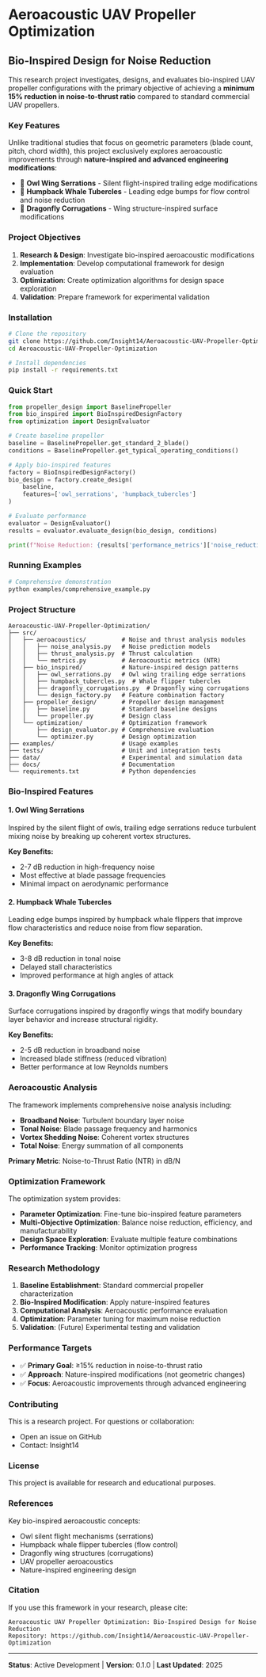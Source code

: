 # Aeroacoustic UAV Propeller Optimization

## Bio-Inspired Design for Noise Reduction

This research project investigates, designs, and evaluates bio-inspired UAV propeller configurations with the primary objective of achieving a **minimum 15% reduction in noise-to-thrust ratio** compared to standard commercial UAV propellers.

### Key Features

Unlike traditional studies that focus on geometric parameters (blade count, pitch, chord width), this project exclusively explores aeroacoustic improvements through **nature-inspired and advanced engineering modifications**:

- 🦉 **Owl Wing Serrations** - Silent flight-inspired trailing edge modifications
- 🐋 **Humpback Whale Tubercles** - Leading edge bumps for flow control and noise reduction
- 🦋 **Dragonfly Corrugations** - Wing structure-inspired surface modifications

### Project Objectives

1. **Research & Design**: Investigate bio-inspired aeroacoustic modifications
2. **Implementation**: Develop computational framework for design evaluation
3. **Optimization**: Create optimization algorithms for design space exploration
4. **Validation**: Prepare framework for experimental validation

### Installation

```bash
# Clone the repository
git clone https://github.com/Insight14/Aeroacoustic-UAV-Propeller-Optimization.git
cd Aeroacoustic-UAV-Propeller-Optimization

# Install dependencies
pip install -r requirements.txt
```

### Quick Start

```python
from propeller_design import BaselinePropeller
from bio_inspired import BioInspiredDesignFactory
from optimization import DesignEvaluator

# Create baseline propeller
baseline = BaselinePropeller.get_standard_2_blade()
conditions = BaselinePropeller.get_typical_operating_conditions()

# Apply bio-inspired features
factory = BioInspiredDesignFactory()
bio_design = factory.create_design(
    baseline,
    features=['owl_serrations', 'humpback_tubercles']
)

# Evaluate performance
evaluator = DesignEvaluator()
results = evaluator.evaluate_design(bio_design, conditions)

print(f"Noise Reduction: {results['performance_metrics']['noise_reduction_percentage']:.1f}%")
```

### Running Examples

```bash
# Comprehensive demonstration
python examples/comprehensive_example.py
```

### Project Structure

```
Aeroacoustic-UAV-Propeller-Optimization/
├── src/
│   ├── aeroacoustics/          # Noise and thrust analysis modules
│   │   ├── noise_analysis.py   # Noise prediction models
│   │   ├── thrust_analysis.py  # Thrust calculation
│   │   └── metrics.py          # Aeroacoustic metrics (NTR)
│   ├── bio_inspired/           # Nature-inspired design patterns
│   │   ├── owl_serrations.py   # Owl wing trailing edge serrations
│   │   ├── humpback_tubercles.py  # Whale flipper tubercles
│   │   ├── dragonfly_corrugations.py  # Dragonfly wing corrugations
│   │   └── design_factory.py   # Feature combination factory
│   ├── propeller_design/       # Propeller design management
│   │   ├── baseline.py         # Standard baseline designs
│   │   └── propeller.py        # Design class
│   └── optimization/           # Optimization framework
│       ├── design_evaluator.py # Comprehensive evaluation
│       └── optimizer.py        # Design optimization
├── examples/                   # Usage examples
├── tests/                      # Unit and integration tests
├── data/                       # Experimental and simulation data
├── docs/                       # Documentation
└── requirements.txt            # Python dependencies
```

### Bio-Inspired Features

#### 1. Owl Wing Serrations
Inspired by the silent flight of owls, trailing edge serrations reduce turbulent mixing noise by breaking up coherent vortex structures.

**Key Benefits:**
- 2-7 dB reduction in high-frequency noise
- Most effective at blade passage frequencies
- Minimal impact on aerodynamic performance

#### 2. Humpback Whale Tubercles
Leading edge bumps inspired by humpback whale flippers that improve flow characteristics and reduce noise from flow separation.

**Key Benefits:**
- 3-8 dB reduction in tonal noise
- Delayed stall characteristics
- Improved performance at high angles of attack

#### 3. Dragonfly Wing Corrugations
Surface corrugations inspired by dragonfly wings that modify boundary layer behavior and increase structural rigidity.

**Key Benefits:**
- 2-5 dB reduction in broadband noise
- Increased blade stiffness (reduced vibration)
- Better performance at low Reynolds numbers

### Aeroacoustic Analysis

The framework implements comprehensive noise analysis including:

- **Broadband Noise**: Turbulent boundary layer noise
- **Tonal Noise**: Blade passage frequency and harmonics
- **Vortex Shedding Noise**: Coherent vortex structures
- **Total Noise**: Energy summation of all components

**Primary Metric**: Noise-to-Thrust Ratio (NTR) in dB/N

### Optimization Framework

The optimization system provides:

- **Parameter Optimization**: Fine-tune bio-inspired feature parameters
- **Multi-Objective Optimization**: Balance noise reduction, efficiency, and manufacturability
- **Design Space Exploration**: Evaluate multiple feature combinations
- **Performance Tracking**: Monitor optimization progress

### Research Methodology

1. **Baseline Establishment**: Standard commercial propeller characterization
2. **Bio-Inspired Modification**: Apply nature-inspired features
3. **Computational Analysis**: Aeroacoustic performance evaluation
4. **Optimization**: Parameter tuning for maximum noise reduction
5. **Validation**: (Future) Experimental testing and validation

### Performance Targets

- ✅ **Primary Goal**: ≥15% reduction in noise-to-thrust ratio
- ✅ **Approach**: Nature-inspired modifications (not geometric changes)
- ✅ **Focus**: Aeroacoustic improvements through advanced engineering

### Contributing

This is a research project. For questions or collaboration:
- Open an issue on GitHub
- Contact: Insight14

### License

This project is available for research and educational purposes.

### References

Key bio-inspired aeroacoustic concepts:
- Owl silent flight mechanisms (serrations)
- Humpback whale flipper tubercles (flow control)
- Dragonfly wing structures (corrugations)
- UAV propeller aeroacoustics
- Nature-inspired engineering design

### Citation

If you use this framework in your research, please cite:

```
Aeroacoustic UAV Propeller Optimization: Bio-Inspired Design for Noise Reduction
Repository: https://github.com/Insight14/Aeroacoustic-UAV-Propeller-Optimization
```

---

**Status**: Active Development | **Version**: 0.1.0 | **Last Updated**: 2025